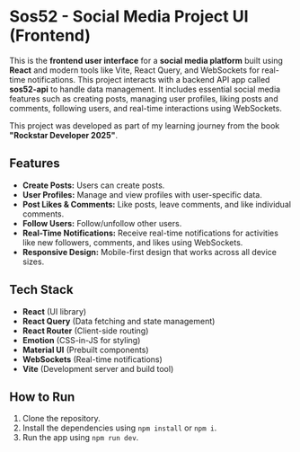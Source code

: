 # Sos52 - Social Media Project UI (Frontend)

This is the **frontend user interface** for a **social media platform** built using **React** and modern tools like Vite, React Query, and WebSockets for real-time notifications. This project interacts with a backend API app called **sos52-api** to handle data management. It includes essential social media features such as creating posts, managing user profiles, liking posts and comments, following users, and real-time interactions using WebSockets.

This project was developed as part of my learning journey from the book **"Rockstar Developer 2025"**.

## Features

- **Create Posts:** Users can create posts.
- **User Profiles:** Manage and view profiles with user-specific data.
- **Post Likes & Comments:** Like posts, leave comments, and like individual comments.
- **Follow Users:** Follow/unfollow other users.
- **Real-Time Notifications:** Receive real-time notifications for activities like new followers, comments, and likes using WebSockets.
- **Responsive Design:** Mobile-first design that works across all device sizes.

## Tech Stack

- **React** (UI library)
- **React Query** (Data fetching and state management)
- **React Router** (Client-side routing)
- **Emotion** (CSS-in-JS for styling)
- **Material UI** (Prebuilt components)
- **WebSockets** (Real-time notifications)
- **Vite** (Development server and build tool)

## How to Run

1. Clone the repository.
2. Install the dependencies using `npm install` or `npm i`.
3. Run the app using `npm run dev`.
